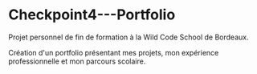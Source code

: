# Checkpoint4---Portfolio

Projet personnel de fin de formation à la Wild Code School de Bordeaux.

Création d'un portfolio présentant mes projets, mon expérience professionnelle et mon parcours scolaire.
